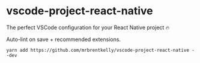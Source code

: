 # vscode-project-react-native

The perfect VSCode configuration for your React Native project :fire:

Auto-lint on save + recommended extensions.

```
yarn add https://github.com/mrbrentkelly/vscode-project-react-native --dev
```
